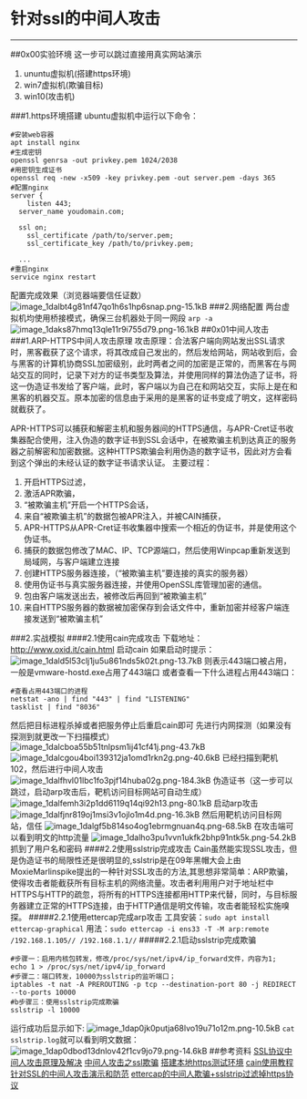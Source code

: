 # 针对ssl的中间人攻击

---
##0x00实验环境
这一步可以跳过直接用真实网站演示
1. ununtu虚拟机(搭建https环境)
2. win7虚拟机(欺骗目标)
3. win10(攻击机)

###1.https环境搭建
ubuntu虚拟机中运行以下命令：
```
#安装web容器
apt install nginx
#生成密钥
openssl genrsa -out privkey.pem 1024/2038
#用密钥生成证书
openssl req -new -x509 -key privkey.pem -out server.pem -days 365
#配置nginx
server {
    listen 443;
  server_name youdomain.com;

  ssl on;
    ssl_certificate /path/to/server.pem;
    ssl_certificate_key /path/to/privkey.pem;
  
  ...
#重启nginx
service nginx restart
```
配置完成效果（浏览器端要信任证数）
![image_1dalbt4g81nf47qo1h6s1hp6snap.png-15.1kB][1]
###2.网络配置
两台虚拟机均使用桥接模式，确保三台机器处于同一网段
`arp -a`
![image_1daks87hmq13qle11r9i755d79.png-16.1kB][2]
##0x01中间人攻击
###1.ARP-HTTPS中间人攻击原理
攻击原理：合法客户端向网站发出SSL请求时，黑客截获了这个请求，将其改成自己发出的，然后发给网站，网站收到后，会与黑客的计算机协商SSL加密级别，此时两者之间的加密是正常的，而黑客在与网站交互的同时，记录下对方的证书类型及算法，并使用同样的算法伪造了证书，将这一伪造证书发给了客户端，此时，客户端以为自己在和网站交互，实际上是在和黑客的机器交互。原本加密的信息由于采用的是黑客的证书变成了明文，这样密码就截获了。

APR-HTTPS可以捕获和解密主机和服务器间的HTTPS通信，与APR-Cret证书收集器配合使用，注入伪造的数字证书到SSL会话中，在被欺骗主机到达真正的服务器之前解密和加密数据。这种HTTPS欺骗会利用伪造的数字证书，因此对方会看到这个弹出的未经认证的数字证书请求认证。
主要过程：
1. 开启HTTPS过滤，
2. 激活APR欺骗，
3. “被欺骗主机”开启一个HTTPS会话，
4. 来自“被欺骗主机”的数据包被APR注入，并被CAIN捕获，
5. APR-HTTPS从APR-Cret证书收集器中搜索一个相近的伪证书，并是使用这个伪证书。
6. 捕获的数据包修改了MAC、IP、TCP源端口，然后使用Winpcap重新发送到局域网，与客户端建立连接
7. 创建HTTPS服务器连接，（“被欺骗主机”要连接的真实的服务器）
8. 使用伪证书与真实服务器连接，并使用OpenSSL库管理加密的通信。
9. 包由客户端发送出去，被修改后再回到“被欺骗主机”
10. 来自HTTPS服务器的数据被加密保存到会话文件中，重新加密并经客户端连接发送到“被欺骗主机”

###2.实战模拟
####2.1使用cain完成攻击
下载地址：http://www.oxid.it/cain.html
启动cain
如果启动时提示：
![image_1dald5l53clj1ju5u861nds5k02t.png-13.7kB][3]
则表示443端口被占用，一般是vmware-hostd.exe占用了443端口
或者查看一下什么进程占用443端口：
```
#查看占用443端口的进程
netstat -ano | find "443" | find "LISTENING"
tasklist | find "8036"
```
然后把目标进程杀掉或者把服务停止后重启cain即可
先进行内网探测（如果没有探测到就更改一下扫描模式）
![image_1dalcboa55b51tnlpsm1ij41cf41j.png-43.7kB][4]![image_1dalcgou4boi139312ja1omd1rkn2g.png-40.6kB][5]
已经扫描到靶机102，然后进行中间人攻击
![image_1dalfhvl01lbc1fo3pjf14huba02g.png-184.3kB][6]
伪造证书（这一步可以跳过，启动arp攻击后，靶机访问目标网站可自动生成）
![image_1dalfemh3i2p1dd6119q14qi92h13.png-80.1kB][7]
启动arp攻击
![image_1dalfjnr819oj1msi3v1ojlo1m4d.png-16.3kB][8]
然后用靶机访问目标网站，信任
![image_1dalgf5b814so4og1ebrmgnuan4q.png-68.5kB][9]
在攻击端可以看到明文的http流量
![image_1dalho3pu1vvn1ukfk2bhp91ntk5k.png-54.2kB][10]
抓到了用户名和密码
####2.2使用sslstrip完成攻击
Cain虽然能实现SSL攻击，但是伪造证书的局限性还是很明显的,sslstrip是在09年黑帽大会上由MoxieMarlinspike提出的一种针对SSL攻击的方法,其思想非常简单：ARP欺骗，使得攻击者能截获所有目标主机的网络流量。攻击者利用用户对于地址栏中HTTPS与HTTP的疏忽，将所有的HTTPS连接都用HTTP来代替，同时，与目标服务器建立正常的HTTPS连接，由于HTTP通信是明文传输，攻击者能轻松实施嗅探。
#####2.2.1使用ettercap完成arp攻击
工具安装：`sudo apt install ettercap-graphical`
用法：`sudo ettercap -i ens33 -T -M arp:remote /192.168.1.105// /192.168.1.1//`
#####2.2.1启动sslstrip完成欺骗
```
#步骤一：启用内核包转发，修改/proc/sys/net/ipv4/ip_forward文件，内容为1;
echo 1 > /proc/sys/net/ipv4/ip_forward
#步骤二：端口转发，10000为sslstrip的监听端口；
iptables -t nat -A PREROUTING -p tcp --destination-port 80 -j REDIRECT --to-ports 10000
#b步骤三：使用sslstrip完成欺骗
sslstrip -l 10000
```
运行成功后显示如下:
![image_1dap0jk0putja68lvo19u71o12m.png-10.5kB][11]
`cat sslstrip.log`就可以看到明文数据：
![image_1dap0dbod13dnlov42f1cv9jo79.png-14.6kB][12]
##参考资料
[SSL协议中间人攻击原理及解决](https://wenku.baidu.com/view/cbcd161c964bcf84b9d57b80.html)
[中间人攻击之ssl欺骗](https://www.cnblogs.com/Alim/p/5340760.html)
[搭建本地https测试环境](https://www.jianshu.com/p/d047872b40b8)
[cain使用教程](https://www.jianshu.com/p/facff81a4826)
[针对SSL的中间人攻击演示和防范](http://netsecurity.51cto.com/art/201211/365437.htm)
[ettercap的中间人欺骗+sslstrip过滤掉https协议](https://www.cnblogs.com/diligenceday/p/8076478.html)


  [1]: http://static.zybuluo.com/w2t3rp2dd13r/270ud9a8y6nupe8rdsjpn03i/image_1dalbt4g81nf47qo1h6s1hp6snap.png
  [2]: http://static.zybuluo.com/w2t3rp2dd13r/nbxafkgyfs59gb7iolj3nwsp/image_1daks87hmq13qle11r9i755d79.png
  [3]: http://static.zybuluo.com/w2t3rp2dd13r/95vvn1t7n3jpdlqm4h9a5j3m/image_1dald5l53clj1ju5u861nds5k02t.png
  [4]: http://static.zybuluo.com/w2t3rp2dd13r/m96dksqv2guu1wh29yye47pg/image_1dalcboa55b51tnlpsm1ij41cf41j.png
  [5]: http://static.zybuluo.com/w2t3rp2dd13r/5mp336mq1co3jnk9ghfo6xj9/image_1dalcgou4boi139312ja1omd1rkn2g.png
  [6]: http://static.zybuluo.com/w2t3rp2dd13r/23jbkmd04vbtxxmssm1omrey/image_1dalfhvl01lbc1fo3pjf14huba02g.png
  [7]: http://static.zybuluo.com/w2t3rp2dd13r/yhu4g18mqsfqwxugmo4c906x/image_1dalfemh3i2p1dd6119q14qi92h13.png
  [8]: http://static.zybuluo.com/w2t3rp2dd13r/vw3388msm7jrh3d8iw3xru56/image_1dalfjnr819oj1msi3v1ojlo1m4d.png
  [9]: http://static.zybuluo.com/w2t3rp2dd13r/0r5636k9xckb32pxb7xpscju/image_1dalgf5b814so4og1ebrmgnuan4q.png
  [10]: http://static.zybuluo.com/w2t3rp2dd13r/n889jw2v56ai6huvotjbjd5r/image_1dalho3pu1vvn1ukfk2bhp91ntk5k.png
  [11]: http://static.zybuluo.com/w2t3rp2dd13r/pfin5371st7rdvto8lkxpanq/image_1dap0jk0putja68lvo19u71o12m.png
  [12]: http://static.zybuluo.com/w2t3rp2dd13r/sjlnkosbskpds0iowkmja4yv/image_1dap0dbod13dnlov42f1cv9jo79.png
